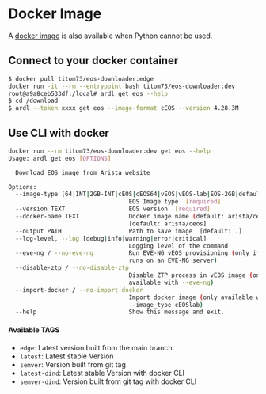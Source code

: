 # Docker Image

A [docker image](https://hub.docker.com/repository/docker/titom73/eos-downloader/tags?page=1&ordering=last_updated) is also available when Python cannot be used.

## Connect to your docker container

```bash
$ docker pull titom73/eos-downloader:edge
docker run -it --rm --entrypoint bash titom73/eos-downloader:dev
root@a9a8ceb533df:/local# ardl get eos --help
$ cd /download
$ ardl --token xxxx get eos --image-format cEOS --version 4.28.3M
```

## Use CLI with docker

```bash
docker run --rm titom73/eos-downloader:dev get eos --help
Usage: ardl get eos [OPTIONS]

  Download EOS image from Arista website

Options:
  --image-type [64|INT|2GB-INT|cEOS|cEOS64|vEOS|vEOS-lab|EOS-2GB|default]
                                  EOS Image type  [required]
  --version TEXT                  EOS version  [required]
  --docker-name TEXT              Docker image name (default: arista/ceos)
                                  [default: arista/ceos]
  --output PATH                   Path to save image  [default: .]
  --log-level, --log [debug|info|warning|error|critical]
                                  Logging level of the command
  --eve-ng / --no-eve-ng          Run EVE-NG vEOS provisioning (only if CLI
                                  runs on an EVE-NG server)
  --disable-ztp / --no-disable-ztp
                                  Disable ZTP process in vEOS image (only
                                  available with --eve-ng)
  --import-docker / --no-import-docker
                                  Import docker image (only available with
                                  --image_type cEOSlab)
  --help                          Show this message and exit.
```

#### Available TAGS

- `edge`: Latest version built from the main branch
- `latest`: Latest stable Version
- `semver`: Version built from git tag
- `latest-dind`: Latest stable Version with docker CLI
- `semver-dind`: Version built from git tag with docker CLI
